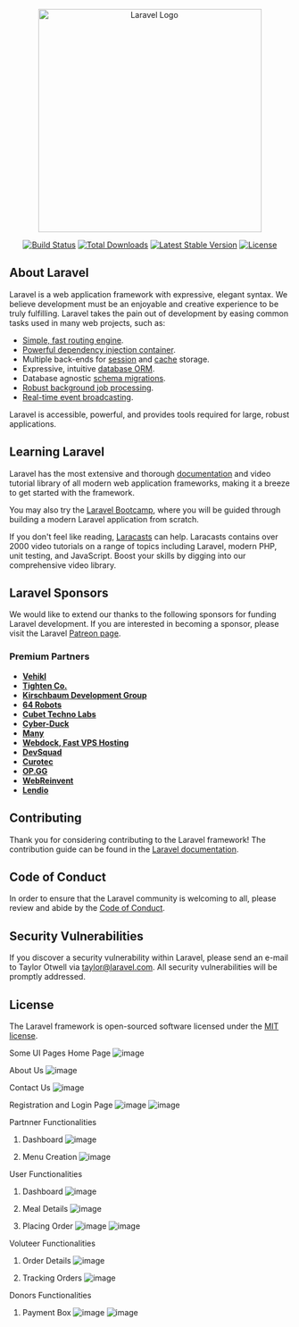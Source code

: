 <p align="center"><a href="https://laravel.com" target="_blank"><img src="https://raw.githubusercontent.com/laravel/art/master/logo-lockup/5%20SVG/2%20CMYK/1%20Full%20Color/laravel-logolockup-cmyk-red.svg" width="400" alt="Laravel Logo"></a></p>

<p align="center">
<a href="https://travis-ci.org/laravel/framework"><img src="https://travis-ci.org/laravel/framework.svg" alt="Build Status"></a>
<a href="https://packagist.org/packages/laravel/framework"><img src="https://img.shields.io/packagist/dt/laravel/framework" alt="Total Downloads"></a>
<a href="https://packagist.org/packages/laravel/framework"><img src="https://img.shields.io/packagist/v/laravel/framework" alt="Latest Stable Version"></a>
<a href="https://packagist.org/packages/laravel/framework"><img src="https://img.shields.io/packagist/l/laravel/framework" alt="License"></a>
</p>

## About Laravel

Laravel is a web application framework with expressive, elegant syntax. We believe development must be an enjoyable and creative experience to be truly fulfilling. Laravel takes the pain out of development by easing common tasks used in many web projects, such as:

- [Simple, fast routing engine](https://laravel.com/docs/routing).
- [Powerful dependency injection container](https://laravel.com/docs/container).
- Multiple back-ends for [session](https://laravel.com/docs/session) and [cache](https://laravel.com/docs/cache) storage.
- Expressive, intuitive [database ORM](https://laravel.com/docs/eloquent).
- Database agnostic [schema migrations](https://laravel.com/docs/migrations).
- [Robust background job processing](https://laravel.com/docs/queues).
- [Real-time event broadcasting](https://laravel.com/docs/broadcasting).

Laravel is accessible, powerful, and provides tools required for large, robust applications.

## Learning Laravel

Laravel has the most extensive and thorough [documentation](https://laravel.com/docs) and video tutorial library of all modern web application frameworks, making it a breeze to get started with the framework.

You may also try the [Laravel Bootcamp](https://bootcamp.laravel.com), where you will be guided through building a modern Laravel application from scratch.

If you don't feel like reading, [Laracasts](https://laracasts.com) can help. Laracasts contains over 2000 video tutorials on a range of topics including Laravel, modern PHP, unit testing, and JavaScript. Boost your skills by digging into our comprehensive video library.

## Laravel Sponsors

We would like to extend our thanks to the following sponsors for funding Laravel development. If you are interested in becoming a sponsor, please visit the Laravel [Patreon page](https://patreon.com/taylorotwell).

### Premium Partners

- **[Vehikl](https://vehikl.com/)**
- **[Tighten Co.](https://tighten.co)**
- **[Kirschbaum Development Group](https://kirschbaumdevelopment.com)**
- **[64 Robots](https://64robots.com)**
- **[Cubet Techno Labs](https://cubettech.com)**
- **[Cyber-Duck](https://cyber-duck.co.uk)**
- **[Many](https://www.many.co.uk)**
- **[Webdock, Fast VPS Hosting](https://www.webdock.io/en)**
- **[DevSquad](https://devsquad.com)**
- **[Curotec](https://www.curotec.com/services/technologies/laravel/)**
- **[OP.GG](https://op.gg)**
- **[WebReinvent](https://webreinvent.com/?utm_source=laravel&utm_medium=github&utm_campaign=patreon-sponsors)**
- **[Lendio](https://lendio.com)**

## Contributing

Thank you for considering contributing to the Laravel framework! The contribution guide can be found in the [Laravel documentation](https://laravel.com/docs/contributions).

## Code of Conduct

In order to ensure that the Laravel community is welcoming to all, please review and abide by the [Code of Conduct](https://laravel.com/docs/contributions#code-of-conduct).

## Security Vulnerabilities

If you discover a security vulnerability within Laravel, please send an e-mail to Taylor Otwell via [taylor@laravel.com](mailto:taylor@laravel.com). All security vulnerabilities will be promptly addressed.

## License

The Laravel framework is open-sourced software licensed under the [MIT license](https://opensource.org/licenses/MIT).


Some UI Pages
Home Page
![image](https://github.com/user-attachments/assets/47cb8c30-c52a-4075-af9f-0b9d51b6719c)

About Us
![image](https://github.com/user-attachments/assets/db7c8380-d2a8-4392-972f-5fd9c15b169e)

Contact Us
![image](https://github.com/user-attachments/assets/4b3c7a6a-c427-4847-be8f-7953fe0d94ba)

Registration and Login Page
![image](https://github.com/user-attachments/assets/a59f1f66-34e2-460d-ac0a-da0aec84f482)
![image](https://github.com/user-attachments/assets/b3b57b70-38bb-4a37-8342-d757f8dde69f)

Partnner Functionalities
1. Dashboard
![image](https://github.com/user-attachments/assets/1fbac355-1413-4cbf-8316-4d5f1fdb39fb)

2. Menu Creation
![image](https://github.com/user-attachments/assets/6f814175-e36a-4788-a4b2-412eb14248a0)

User Functionalities
1. Dashboard
![image](https://github.com/user-attachments/assets/375a2e1b-51ff-414f-a76d-a69c8793a0e9)

2. Meal Details
![image](https://github.com/user-attachments/assets/5232ef1b-2791-4dda-80ee-9970155db020)

3. Placing Order
![image](https://github.com/user-attachments/assets/ef11f4b5-a059-4a88-a8fc-12342fe377a9)
![image](https://github.com/user-attachments/assets/65051040-9b90-4438-8ca5-b391ad3a4deb)

Voluteer Functionalities
1. Order Details
![image](https://github.com/user-attachments/assets/593c1239-7b65-4b4a-9510-5b9e0c720987)

2. Tracking Orders
![image](https://github.com/user-attachments/assets/bb18a9c5-3e4c-4c0d-bfe5-d5f50efedf13)

Donors Functionalities
1. Payment Box
![image](https://github.com/user-attachments/assets/714189fe-c0b6-4d8e-8fd5-3d061047da5b)
![image](https://github.com/user-attachments/assets/ba40725a-010b-4289-8e8f-5537426dd43e)













